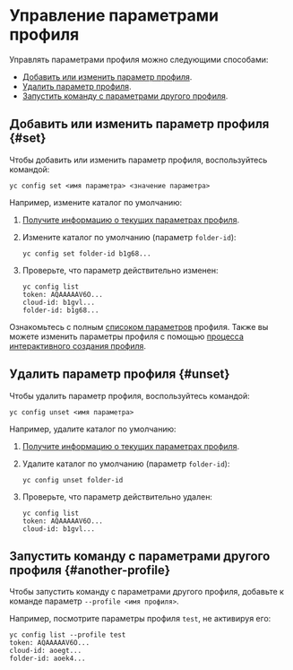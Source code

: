 # Управление параметрами профиля

Управлять параметрами профиля можно следующими способами: 
- [Добавить или изменить параметр профиля](#set).
- [Удалить параметр профиля](#unset).
- [Запустить команду с параметрами другого профиля](#another-profile).

## Добавить или изменить параметр профиля {#set}

Чтобы добавить или изменить параметр профиля, воспользуйтесь командой: 

```
yc config set <имя параметра> <значение параметра>
```

Например, измените каталог по умолчанию:
1. [Получите информацию о текущих параметрах профиля](profile-list.md#profile-get).
1. Измените каталог по умолчанию (параметр `folder-id`): 
    ```
    yc config set folder-id b1g68...
    ```
1. Проверьте, что параметр действительно изменен:
   
   
   ```
   yc config list
   token: AQAAAAAV6O...
   cloud-id: b1gvl...
   folder-id: b1g68...
   ```
   

    
Ознакомьтесь с полным [списоком параметров](../../concepts/core-properties.md) профиля. Также вы можете изменить параметры профиля с помощью [процесса интерактивного создания профиля](profile-create.md#interactive-create).

## Удалить параметр профиля {#unset}

Чтобы удалить параметр профиля, воспользуйтесь командой: 

```
yc config unset <имя параметра>
```

Например, удалите каталог по умолчанию:
1. [Получите информацию о текущих параметрах профиля](profile-list.md#profile-get).
1. Удалите каталог по умолчанию (параметр `folder-id`): 
    ```
    yc config unset folder-id
    ```
1.  Проверьте, что параметр действительно удален:
    

    ```
    yc config list
    token: AQAAAAAV6O...
    cloud-id: b1gvl...
    ```
   
   
    
## Запустить команду с параметрами другого профиля {#another-profile}

Чтобы запустить команду с параметрами другого профиля, добавьте к команде параметр `--profile <имя профиля>`.

Например, посмотрите параметры профиля `test`, не активируя его: 


```
yc config list --profile test
token: AQAAAAAV6O...
cloud-id: aoegt...
folder-id: aoek4...
```


